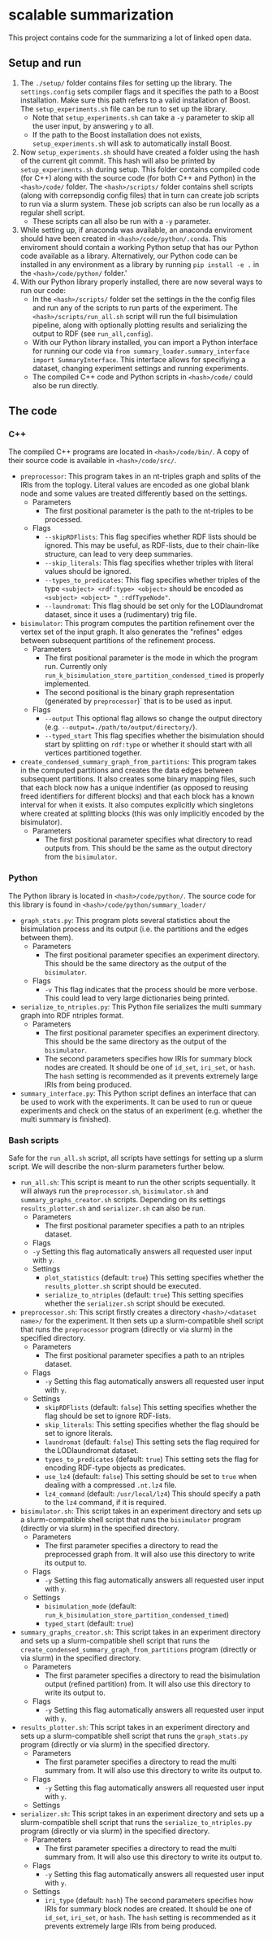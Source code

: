 # scalable summarization
This project contains code for the summarizing a lot of linked open data.

## Setup and run
1. The `./setup/` folder contains files for setting up the library. The `settings.config` sets compiler flags and it specifies the path to a Boost installation. Make sure this path refers to a valid installation of Boost. The `setup_experiments.sh` file can be run to set up the library.
    - Note that `setup_experiments.sh` can take a `-y` parameter to skip all the user input, by answering `y` to all.
    - If the path to the Boost installation does not exists, `setup_experiments.sh` will ask to automatically install Boost.
2. Now `setup_experiments.sh` should have created a folder using the hash of the current git commit. This hash will also be printed by `setup_experiments.sh` during setup. This folder contains compiled code (for C++) along with the source code (for both C++ and Python) in the `<hash>/code/` folder. The `<hash>/scripts/` folder contains shell scripts (along with correpsondig config files) that in turn can create job scripts to run via a slurm system. These job scripts can also be run locally as a regular shell script.
    - These scripts can all also be run with a `-y` parameter.
3. While setting up, if anaconda was available, an anaconda enviroment should have been created in `<hash>/code/python/.conda`. This enviroment should contain a working Python setup that has our Python code available as a library. Alternatively, our Python code can be installed in any environment as a library by running `pip install -e .` in the `<hash>/code/python/` folder.'
4. With our Python library properly installed, there are now several ways to run our code:
    - In the `<hash>/scripts/` folder set the settings in the the config files and run any of the scripts  to run parts of the experiment. The `<hash>/scripts/run_all.sh` script will run the full bisimulation pipeline, along with optionally plotting results and serializing the output to RDF (see `run_all,config`).
    - With our Python library installed, you can import a Python interface for running our code via `from summary_loader.summary_interface import SummaryInterface`. This interface allows for specifiying a dataset, changing experiment settings and running experiments.
    - The compiled C++ code and Python scripts in `<hash>/code/` could also be run directly.

## The code
### C++
The compiled C++ programs are located in `<hash>/code/bin/`. A copy of their source code is available in `<hash>/code/src/`.
- `preprocessor`: This program takes in an nt-triples graph and splits of the IRIs from the toplogy. Literal values are encoded as one global blank node and some values are treated differently based on the settings.
    - Parameters
      - The first positional parameter is the path to the nt-triples to be processed.
    - Flags
      - `--skipRDFlists`: This flag specifies whether RDF lists should be ignored. This may be useful, as RDF-lists, due to their chain-like structure, can lead to very deep summaries.
      - `--skip_literals`: This flag specifies whether triples with literal values should be ignored.
      - `--types_to_predicates`: This flag specifies whether triples of the type `<subject> <rdf:type> <object>` should be encoded as `<subject> <object> "_:rdfTypeNode"`.
      - `--laundromat`: This flag should be set only for the LODlaundromat dataset, since it uses a (rudimentary) trig file.
- `bisimulator`: This program computes the partition refinement over the vertex set of the input graph. It also generates the "refines" edges between subsequent partitions of the refinement process.
    - Parameters
      - The first positional parameter is the mode in which the program run. Currently only `run_k_bisimulation_store_partition_condensed_timed` is properly implemented.
      - The second positional is the binary graph representation (generated by `preprocessor`)` that is to be used as input.
    - Flags
      - `--output` This optional flag allows so change the output directory (e.g. `--output=./path/to/output/directory/`).
      - `--typed_start` This flag specifies whether the bisimulation should start by splitting on `rdf:type` or whether it should start with all vertices partitioned together.
- `create_condensed_summary_graph_from_partitions`: This program takes in the computed partitions and creates the data edges between subsequent partitions. It also creates some binary mapping files, such that each block now has a unique indentifier (as opposed to reusing freed identifiers for different blocks) and that each block has a known interval for when it exists. It also computes explicitly which singletons where created at splitting blocks (this was only implicitly encoded by the bisimulator).
    - Parameters
      - The first positional parameter specifies what directory to read outputs from. This should be the same as the output directory from the `bisimulator`.
### Python
The Python library is located in `<hash>/code/python/`. The source code for this library is found in `<hash>/code/python/summary_loader/`
- `graph_stats.py`: This program plots several statistics about the bisimulation process and its output (i.e. the partitions and the edges between them).
    - Parameters
      - The first positional parameter specifies an experiment directory. This should be the same directory as the output of the `bisimulator`.
      <!-- - The second positional parameter sets the way in which bar charts are plotted. Valid options are: `standard`, `large_transparant` and `large_opaque`. The first option works well for shallower refinements (i.e. with a deph of less than a few hundred), while latter two options tend to work well for very deep refinements. -->
    - Flags
      - `-v` This flag indicates that the process should be more verbose. This could lead to very large dictionaries being printed.
- `serialize_to_ntriples.py`: This Python file serializes the multi summary graph into RDF ntriples format.
  - Parameters
      - The first positional parameter specifies an experiment directory. This should be the same directory as the output of the `bisimulator`.
      - The second parameters specifies how IRIs for summary block nodes are created. It should be one of `id_set`, `iri_set`, or `hash`. The `hash` setting is recommended as it prevents extremely large IRIs from being produced.
- `summary_interface.py`: This Python script defines an interface that can be used to work with the experiments. It can be used to run or queue experiments and check on the status of an experiment (e.g. whether the multi summary is finished).

### Bash scripts
Safe for the `run_all.sh` script, all scripts have settings for setting up a slurm script. We will describe the non-slurm parameters further below.
- `run_all.sh`: This script is meant to run the other scripts sequentially. It will always run the `preprocessor.sh`, `bisimulator.sh` and `summary_graphs_creator.sh` scripts. Depending on its settings `results_plotter.sh` and `serializer.sh` can also be run.
    - Parameters
      - The first positional parameter specifies a path to an ntriples dataset.
    - Flags
    - `-y` Setting this flag automatically answers all requested user input with `y`.
    - Settings
      - `plot_statistics` (default: `true`) This setting specifies whether the `results_plotter.sh` script should be executed.
      - `serialize_to_ntriples` (default: `true`) This setting specifies whether the `serializer.sh` script should be executed.
- `preprocessor.sh`: This script firstly creates a directory `<hash>/<dataset name>/` for the experiment. It then sets up a slurm-compatible shell script that runs the `preprocessor` program (directly or via slurm) in the specified directory.
    - Parameters
      - The first positional parameter specifies a path to an ntriples dataset.
    - Flags
      - `-y` Setting this flag automatically answers all requested user input with `y`.
    - Settings
      - `skipRDFlists` (default: `false`) This setting specifies whether the flag should be set to ignore RDF-lists.
      - `skip_literals`: This setting specifies whether the flag should be set to ignore literals.
      - `laundromat` (default: `false`) This setting sets the flag required for the LODlaundromat dataset.
      - `types_to_predicates` (default: `true`) This setting sets the flag for encoding RDF-type objects as predicates.
      - `use_lz4` (default: `false`) This setting should be set to `true` when dealing with a compressed `.nt.lz4` file.
      - `lz4_command` (default: `/usr/local/lz4`) This should specify a path to the `lz4` command, if it is required.
- `bisimulator.sh`: This script takes in an experiment directory and sets up a slurm-compatible shell script that runs the `bisimulator` program (directly or via slurm) in the specified directory.
    - Parameters
      - The first parameter specifies a directory to read the preprocessed graph from. It will also use this directory to write its output to.
    - Flags
      - `-y` Setting this flag automatically answers all requested user input with `y`.
    - Settings
      - `bisimulation_mode` (default: `run_k_bisimulation_store_partition_condensed_timed`) 
      - `typed_start` (default: `true`) 
- `summary_graphs_creator.sh`: This script takes in an experiment directory and sets up a slurm-compatible shell script that runs the `create_condensed_summary_graph_from_partitions` program (directly or via slurm) in the specified directory.
    - Parameters
      - The first parameter specifies a directory to read the bisimulation output (refined partition) from. It will also use this directory to write its output to.
    - Flags
      - `-y` Setting this flag automatically answers all requested user input with `y`.
- `results_plotter.sh`: This script takes in an experiment directory and sets up a slurm-compatible shell script that runs the `graph_stats.py` program (directly or via slurm) in the specified directory.
    - Parameters
      - The first parameter specifies a directory to read the multi summary from. It will also use this directory to write its output to.
    - Flags
      - `-y` Setting this flag automatically answers all requested user input with `y`.
    - Settings
      <!-- - `bar_chart_mode` (default: `standard`) This setting sets the way in which bar charts are plotted. Valid options are: `standard`, `large_transparant` and `large_opaque`. The first option works well for shallower refinements (i.e. with a deph of less than a few hundred), while latter two options tend to work well for very deep refinements. -->
- `serializer.sh`: This script takes in an experiment directory and sets up a slurm-compatible shell script that runs the `serialize_to_ntriples.py` program (directly or via slurm) in the specified directory.
    - Parameters
      - The first parameter specifies a directory to read the multi summary from. It will also use this directory to write its output to.
    - Flags
      - `-y` Setting this flag automatically answers all requested user input with `y`.
    - Settings
      - `iri_type` (default: `hash`) The second parameters specifies how IRIs for summary block nodes are created. It should be one of `id_set`, `iri_set`, or `hash`. The `hash` setting is recommended as it prevents extremely large IRIs from being produced.
